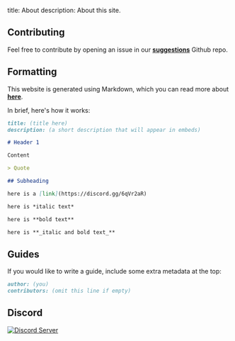 title: About
description: About this site.

## Contributing

Feel free to contribute by opening an issue in our [**suggestions**](https://github.com/rippedpiracy/rippedpiracy.github.io) Github repo.

## Formatting

This website is generated using Markdown, which you can read more about [**here**](https://www.markdowntutorial.com/).

In brief, here's how it works:

```md
title: (title here)
description: (a short description that will appear in embeds)

# Header 1

Content

> Quote

## Subheading

here is a [link]​(https://discord.gg/6qVr2aR)

here is *italic text*

here is **bold text**

here is **_italic and bold text_**
```

## Guides

If you would like to write a guide, include some extra metadata at the top:

```md
author: (you)
contributors: (omit this line if empty)
```

## Discord

[![Discord Server](https://discordapp.com/api/guilds/702220357834244248/embed.png?style=banner2)](https://discord.gg/6qVr2aR)
